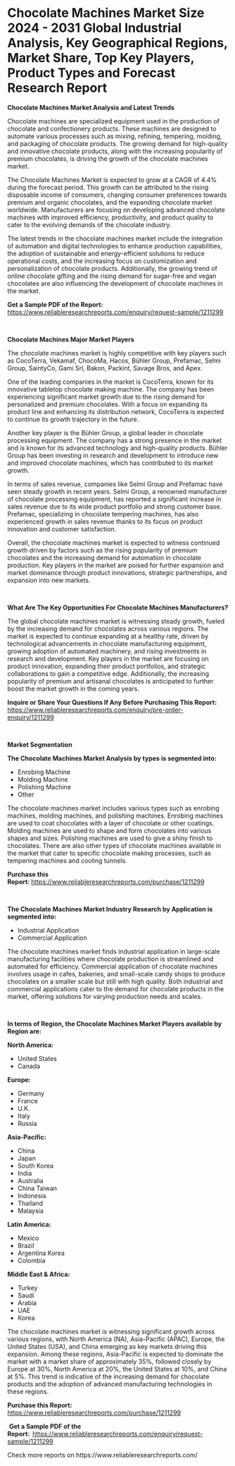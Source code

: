 <p><h1>Chocolate Machines Market Size 2024 - 2031 Global Industrial Analysis, Key Geographical Regions, Market Share, Top Key Players, Product Types and Forecast Research Report</h1></p><p><strong>Chocolate Machines Market Analysis and Latest Trends</strong></p>
<p><p>Chocolate machines are specialized equipment used in the production of chocolate and confectionery products. These machines are designed to automate various processes such as mixing, refining, tempering, molding, and packaging of chocolate products. The growing demand for high-quality and innovative chocolate products, along with the increasing popularity of premium chocolates, is driving the growth of the chocolate machines market.</p><p>The Chocolate Machines Market is expected to grow at a CAGR of 4.4% during the forecast period. This growth can be attributed to the rising disposable income of consumers, changing consumer preferences towards premium and organic chocolates, and the expanding chocolate market worldwide. Manufacturers are focusing on developing advanced chocolate machines with improved efficiency, productivity, and product quality to cater to the evolving demands of the chocolate industry.</p><p>The latest trends in the chocolate machines market include the integration of automation and digital technologies to enhance production capabilities, the adoption of sustainable and energy-efficient solutions to reduce operational costs, and the increasing focus on customization and personalization of chocolate products. Additionally, the growing trend of online chocolate gifting and the rising demand for sugar-free and vegan chocolates are also influencing the development of chocolate machines in the market.</p></p>
<p><strong>Get a Sample PDF of the Report:&nbsp;</strong> <a href="https://www.reliableresearchreports.com/enquiry/request-sample/1211299">https://www.reliableresearchreports.com/enquiry/request-sample/1211299</a></p>
<p>&nbsp;</p>
<p><strong>Chocolate Machines Major Market Players</strong></p>
<p><p>The chocolate machines market is highly competitive with key players such as CocoTerra, Vekamaf, ChocoMa, Hacos, Bühler Group, Prefamac, Selmi Group, SaintyCo, Gami Srl, Bakon, Packint, Savage Bros, and Apex. </p><p>One of the leading companies in the market is CocoTerra, known for its innovative tabletop chocolate making machine. The company has been experiencing significant market growth due to the rising demand for personalized and premium chocolates. With a focus on expanding its product line and enhancing its distribution network, CocoTerra is expected to continue its growth trajectory in the future.</p><p>Another key player is the Bühler Group, a global leader in chocolate processing equipment. The company has a strong presence in the market and is known for its advanced technology and high-quality products. Bühler Group has been investing in research and development to introduce new and improved chocolate machines, which has contributed to its market growth.</p><p>In terms of sales revenue, companies like Selmi Group and Prefamac have seen steady growth in recent years. Selmi Group, a renowned manufacturer of chocolate processing equipment, has reported a significant increase in sales revenue due to its wide product portfolio and strong customer base. Prefamac, specializing in chocolate tempering machines, has also experienced growth in sales revenue thanks to its focus on product innovation and customer satisfaction.</p><p>Overall, the chocolate machines market is expected to witness continued growth driven by factors such as the rising popularity of premium chocolates and the increasing demand for automation in chocolate production. Key players in the market are poised for further expansion and market dominance through product innovations, strategic partnerships, and expansion into new markets.</p></p>
<p>&nbsp;</p>
<p><strong>What Are The Key Opportunities For Chocolate Machines Manufacturers?</strong></p>
<p><p>The global chocolate machines market is witnessing steady growth, fueled by the increasing demand for chocolates across various regions. The market is expected to continue expanding at a healthy rate, driven by technological advancements in chocolate manufacturing equipment, growing adoption of automated machinery, and rising investments in research and development. Key players in the market are focusing on product innovation, expanding their product portfolios, and strategic collaborations to gain a competitive edge. Additionally, the increasing popularity of premium and artisanal chocolates is anticipated to further boost the market growth in the coming years.</p></p>
<p><strong>Inquire or Share Your Questions If Any Before Purchasing This Report:</strong> <a href="https://www.reliableresearchreports.com/enquiry/pre-order-enquiry/1211299">https://www.reliableresearchreports.com/enquiry/pre-order-enquiry/1211299</a></p>
<p>&nbsp;</p>
<p><strong>Market Segmentation</strong></p>
<p><strong>The Chocolate Machines Market Analysis by types is segmented into:</strong></p>
<p><ul><li>Enrobing Machine</li><li>Molding Machine</li><li>Polishing Machine</li><li>Other</li></ul></p>
<p><p>The chocolate machines market includes various types such as enrobing machines, molding machines, and polishing machines. Enrobing machines are used to coat chocolates with a layer of chocolate or other coatings. Molding machines are used to shape and form chocolates into various shapes and sizes. Polishing machines are used to give a shiny finish to chocolates. There are also other types of chocolate machines available in the market that cater to specific chocolate making processes, such as tempering machines and cooling tunnels.</p></p>
<p><strong>Purchase this Report:&nbsp;</strong><a href="https://www.reliableresearchreports.com/purchase/1211299">https://www.reliableresearchreports.com/purchase/1211299</a></p>
<p>&nbsp;</p>
<p><strong>The Chocolate Machines Market Industry Research by Application is segmented into:</strong></p>
<p><ul><li>Industrial Application</li><li>Commercial Application</li></ul></p>
<p><p>The chocolate machines market finds industrial application in large-scale manufacturing facilities where chocolate production is streamlined and automated for efficiency. Commercial application of chocolate machines involves usage in cafes, bakeries, and small-scale candy shops to produce chocolates on a smaller scale but still with high quality. Both industrial and commercial applications cater to the demand for chocolate products in the market, offering solutions for varying production needs and scales.</p></p>
<p>&nbsp;</p>
<p><strong>In terms of Region, the Chocolate Machines Market Players available by Region are:</strong></p>
<p>
    <p> <strong> North America: </strong>
        <ul>
            <li>United States</li>
            <li>Canada</li>
        </ul>
        </p> 
    <p> <strong> Europe: </strong>
        <ul>
            <li>Germany</li>
            <li>France</li>
            <li>U.K.</li>
            <li>Italy</li>
            <li>Russia</li>
        </ul>
        </p> 
    <p> <strong> Asia-Pacific: </strong>
        <ul>
            <li>China</li>
            <li>Japan</li>
            <li>South Korea</li>
            <li>India</li>
            <li>Australia</li>
            <li>China Taiwan</li>
            <li>Indonesia</li>
            <li>Thailand</li>
            <li>Malaysia</li>
        </ul>
        </p> 
    <p> <strong> Latin America: </strong>
        <ul>
            <li>Mexico</li>
            <li>Brazil</li>
            <li>Argentina Korea</li>
            <li>Colombia</li>
        </ul>
        </p> 
    <p> <strong> Middle East & Africa: </strong>
        <ul>
            <li>Turkey</li>
            <li>Saudi</li>
            <li>Arabia</li>
            <li>UAE</li>
            <li>Korea</li>
        </ul>
    </p>
    </p>
<p><p>The chocolate machines market is witnessing significant growth across various regions, with North America (NA), Asia-Pacific (APAC), Europe, the United States (USA), and China emerging as key markets driving this expansion. Among these regions, Asia-Pacific is expected to dominate the market with a market share of approximately 35%, followed closely by Europe at 30%, North America at 20%, the United States at 10%, and China at 5%. This trend is indicative of the increasing demand for chocolate products and the adoption of advanced manufacturing technologies in these regions.</p></p>
<p><strong>Purchase this Report: </strong><a href="https://www.reliableresearchreports.com/purchase/1211299">https://www.reliableresearchreports.com/purchase/1211299</a></p>
<p>&nbsp;<strong>Get a Sample PDF of the Report:&nbsp;&nbsp;</strong><a href="https://www.reliableresearchreports.com/enquiry/request-sample/1211299">https://www.reliableresearchreports.com/enquiry/request-sample/1211299</a></p>
<p><strong></strong></p>
<p>Check more reports on https://www.reliableresearchreports.com/</p>